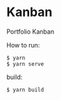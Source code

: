# Kanban
Portfolio Kanban

How to run:
```command
$ yarn
$ yarn serve
```

build:
```
$ yarn build
```
